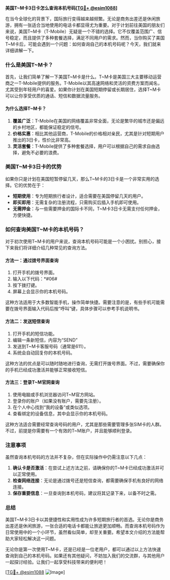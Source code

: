 **美国T~M卡3日卡怎么查询本机号码[[TG💪+ @esim1088](https://t.me/s/esim1088)]**

在当今全球化的背景下，国际旅行变得越来越频繁。无论是商务出差还是休闲旅游，拥有一张适合当地使用的电话卡都显得尤为重要。对于计划前往美国的朋友们来说，美国T~M卡（T-Mobile）无疑是一个不错的选择。它不仅覆盖范围广、信号稳定，而且提供了多种套餐选择，满足不同用户的需求。然而，当你购买了美国T~M卡后，可能会遇到一个问题：如何查询自己的本机号码呢？今天，我们就来详细讲解一下。

### 什么是美国T~M卡？

首先，让我们简单了解一下美国T~M卡是什么。T~M卡是美国三大主要移动运营商之一T-Mobile提供的服务。T-Mobile以其高速网络和灵活的资费方案而闻名，尤其受到年轻用户的喜爱。如果你计划在美国短期停留或长期居住，选择T~M卡可以让你享受优质的通话、短信和数据流量服务。

#### 为什么选择T~M卡？

1. **覆盖广泛**：T-Mobile在美国的网络覆盖非常全面，无论是繁华的城市还是偏远的乡村地区，都能保证稳定的信号。
2. **价格实惠**：相比其他运营商，T-Mobile的价格相对亲民，尤其是针对短期用户推出的3日卡，性价比非常高。
3. **灵活套餐**：T-Mobile提供了多种套餐选择，用户可以根据自己的需求自由选择，避免不必要的浪费。

### 美国T~M卡3日卡的优势

如果你只是计划在美国短暂停留几天，那么T~M卡的3日卡是一个非常实用的选择。它的优势在于：

- **短期使用**：专为短期旅行者设计，适合需要在美国停留几天的用户。
- **即买即用**：无需复杂的注册流程，只需购买后插入手机即可使用。
- **无需押金**：与一些需要押金的国际卡不同，T~M卡3日卡无需支付任何押金，方便快捷。

### 如何查询美国T~M卡的本机号码？

对于初次使用T~M卡的用户来说，查询本机号码可能是一个小困扰。别担心，接下来我们将详细介绍几种常见的查询方法。

#### 方法一：通过拨号界面查询

1. 打开手机的拨号界面。
2. 输入以下代码：*#06#
3. 按下拨打键。
4. 屏幕上会显示你的本机号码。

这种方法适用于大多数智能手机，操作简单快捷。需要注意的是，有些手机可能需要在拨号界面输入代码后按“呼叫”键，具体步骤可以参考手机说明书。

#### 方法二：发送短信查询

1. 打开手机的短信功能。
2. 编辑一条新短信，内容为“SEND”
3. 发送到T~M卡客服号码（通常是611）。
4. 系统会自动回复你的本机号码。

这种方法的优点是可以随时随地进行查询，无需打开拨号界面。不过，需要确保你的手机已经成功激活并能够正常接收短信。

#### 方法三：登录T~M官网查询

1. 使用电脑或手机浏览器访问T~M官方网站。
2. 登录你的账户（如果没有账户，需要先注册）。
3. 在个人中心找到“我的设备”或类似选项。
4. 查看绑定的设备信息，其中会显示你的本机号码。

这种方法适合需要经常查询号码的用户，尤其是那些需要管理多张SIM卡的人群。不过，前提是你需要有一个有效的T~M账户，并且能够顺利登录。

### 注意事项

虽然查询本机号码的方法并不复杂，但在实际操作中仍需注意以下几点：

1. **确认卡是否激活**：在尝试上述方法之前，请确保你的T~M卡已经成功激活并可以正常使用。
2. **检查网络连接**：无论是通过拨号还是短信查询，都需要确保手机有良好的网络连接。
3. **保存重要信息**：一旦查询到本机号码，建议将其记录下来，以备不时之需。

### 总结

美国T~M卡3日卡以其便捷性和实用性成为许多短期旅行者的首选。无论你是商务出差还是休闲旅游，一张合适的电话卡都能让旅途更加顺畅。而查询本机号码作为日常使用中的一个小环节，虽然看似简单，却至关重要。希望本文介绍的方法能帮助大家轻松解决这一问题。

无论你是第一次使用T~M卡，还是已经是一位老用户，都可以通过以上方法快速查询到自己的本机号码。如果还有其他疑问，不妨加入我们的交流群，与其他用户一起探讨经验。让我们一起享受科技带来的便利吧！

[[TG💪+ @esim1088](https://t.me/s/esim1088) ![Image](https://i.postimg.cc/4NQfJmqS/Snipaste-2025-05-13-00-14-12.png)]